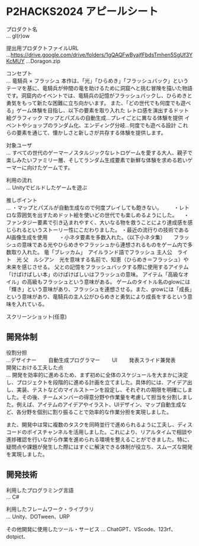 # P2HACKS2024 アピールシート 

プロダクト名  
... gl(r)ow

提出用プロダクトファイルURL
...https://drive.google.com/drive/folders/1gQAQFwByajfFbdsTmhen5SgUf3YKcMUY
...Doragon.zip

コンセプト  
... 竜騎兵 × フラッシュ
本作は、「光」「ひらめき」「フラッシュバック」というテーマを基に、竜騎兵が仲間の竜を助けるために洞窟へと挑む冒険を描いた物語です。洞窟内のイベントでは、竜騎兵の記憶がフラッシュバックし、ひらめきと勇気をもって新たな困難に立ち向かいます。
また、「どの世代でも何度でも遊べる」ゲーム体験を目指し、以下の要素を取り入れた
レトロ感を演出するドット絵グラフィック
マップとパズルの自動生成…プレイごとに異なる体験を提供
イベントやショップのランダム化、エンディング分岐…何度でも遊べる設計
これらの要素を通じて、懐かしさと新しさが共存する体験を提供します。

対象ユーザ  
...  すべての世代のゲーマーノスタルジックなレトロゲームを愛する大人、親子で楽しみたいファミリー層、そしてランダム生成要素で新鮮な体験を求める若いゲーマーに向けたゲームです。

利用の流れ  
...  Unityでビルドしたゲームを遊ぶ

推しポイント  
... ・マップとパズルが自動生成なので何度プレイしても飽きない。
　　・レトロな雰囲気を出すためドット絵を使いどの世代でも楽しめるようにした。
  　・ファンタジー要素で引き込まれやすく、大いなる物を救うことにより達成感を感じられるというストーリー性にこだわりました。
    ・最近の流行りの技術であるAI画像生成を使用
　　・小ネタ要素を多数入れた。（以下小ネタ集）
  　
フラッシュの意味である光やひらめきやフラッシュから連想されるものをゲーム内で多数取り入れた。
竜「ブレッカム」　アイルランド語でフラッシュ
主人公　ライト　光
父　ルシアン　光を意味する名前で、知恵（ひらめき＝フラッシュ）や未来を感じさせる。
父との記憶をフラッシュバックする際に使用するアイテム「けばけばしい本」のけばけばしいはフラッシュの意味。
アイテム「高級なオイル」の高級もフラッシュという意味がある。
ゲームのタイトル名のglowには「輝き」という意味があり、フラッシュを連想させる。また、growには「成長」という意味があり、竜騎兵の主人公がひらめきと勇気により成長をするという意味を入れている。

スクリーンショット(任意)  

## 開発体制  

役割分担  
...デザイナー
　　自動生成プログラマー
　　UI
　　発表スライド兼発表  
開発における工夫した点  
...  開発を効率的に進めるため、まず初めに全体のスケジュールを大まかに決定し、プロジェクトを段階的に進める計画を立てました。具体的には、アイデア出し、実装、テストなどのマイルストーンを設定し、それぞれの期限を明確にしました。その後、チームメンバーの得意分野や作業量を考慮して担当を分割しました。例えば、アイテムのアイデアやイラスト、UIデザイン、マップ自動生成など、各分野を個別に割り振ることで効率的な作業分担を実現しました。

また、開発中は常に複数のタスクを同時並行で進められるように工夫し、ディスコードのボイスチャンネルを活用しました。これにより、リアルタイムで相談や進捗確認を行いながら作業を進められる環境を整えることができました。特に、疑問点や課題が発生した際にはすぐに解決できる体制が役立ち、スムーズな開発を実現しました。

## 開発技術 

利用したプログラミング言語  
...  C#

利用したフレームワーク・ライブラリ  
...  Unity、DOTween、URP

その他開発に使用したツール・サービス
...  ChatGPT、VScode、123rf、dotpict、
